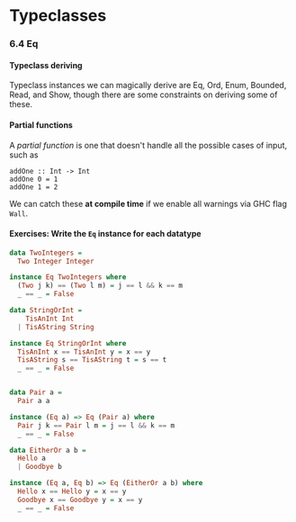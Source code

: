# Typeclasses

### 6.4 Eq

#### Typeclass deriving
Typeclass instances we can magically derive are Eq, Ord, Enum, Bounded, Read, and Show, though there are some constraints on deriving some of these.

#### Partial functions
A *partial function* is one that doesn't handle all the possible cases of input, such as
```
addOne :: Int -> Int
addOne 0 = 1
addOne 1 = 2
```
We can catch these **at compile time** if we enable all warnings via GHC flag `Wall`.

#### Exercises: Write the `Eq` instance for each datatype
```haskell
data TwoIntegers =
  Two Integer Integer

instance Eq TwoIntegers where
  (Two j k) == (Two l m) = j == l && k == m
  _ == _ = False

data StringOrInt =
    TisAnInt Int
  | TisAString String

instance Eq StringOrInt where
  TisAnInt x == TisAnInt y = x == y
  TisAString s == TisAString t = s == t
  _ == _ = False


data Pair a =
  Pair a a

instance (Eq a) => Eq (Pair a) where
  Pair j k == Pair l m = j == l && k == m
  _ == _ = False

data EitherOr a b =
  Hello a
  | Goodbye b

instance (Eq a, Eq b) => Eq (EitherOr a b) where
  Hello x == Hello y = x == y
  Goodbye x == Goodbye y = x == y
  _ == _ = False
```
